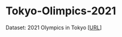 # Tokyo-Olimpics-2021

Dataset: 2021 Olympics in Tokyo [[URL](https://www.kaggle.com/arvinthsss/2021-tokyo-olympics-dive-deep-in-sql/notebook)]
